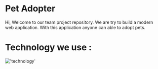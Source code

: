 # Pet Adopter

Hi, Welcome to our team project repository. We are try to build a modern web application. With this application anyone can able to adopt pets.


# Technology we use :

!['technology'](https://skillicons.dev/icons?i=nextjs,js,mongodb,express,tailwind)